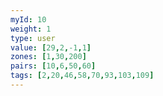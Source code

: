 ```yaml
---
myId: 10
weight: 1
type: user
value: [29,2,-1,1]
zones: [1,30,200]
pairs: [10,6,50,60]
tags: [2,20,46,58,70,93,103,109]
---
```

